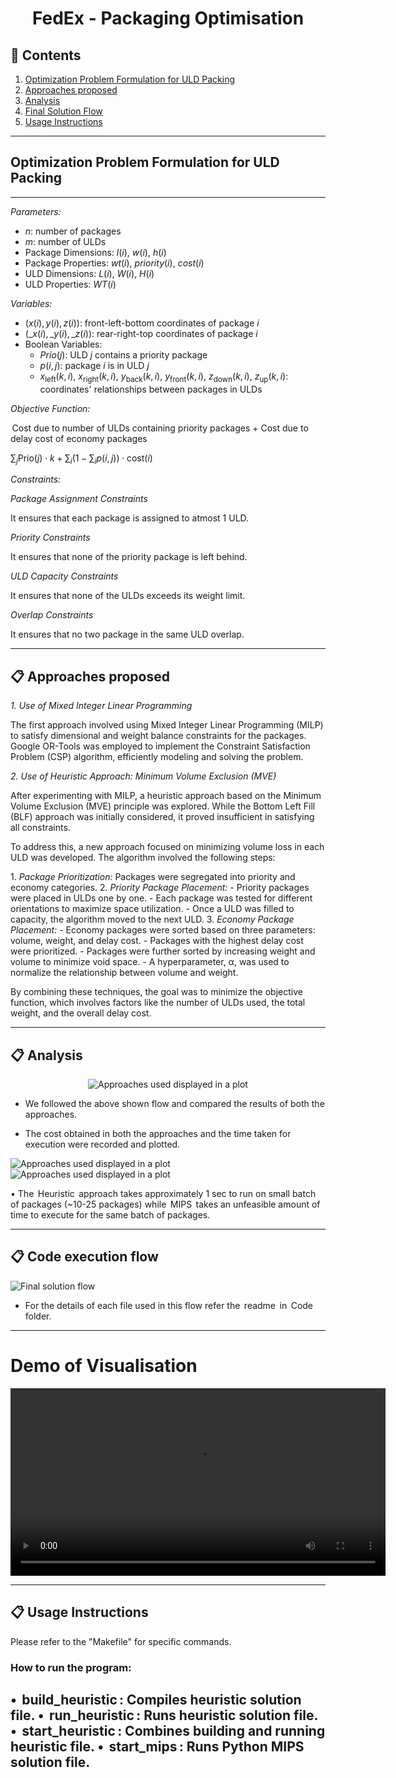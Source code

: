 <h1 align = "center"> FedEx - Packaging Optimisation </h1>

<h2 id="content"> 📝 Contents </h2>

1.  [Optimization Problem Formulation for ULD Packing](#problem)
2.  [Approaches proposed](#solution)
3.  [Analysis](#Analysis)
4.  [Final Solution Flow](#solutionflow)
5.  [Usage Instructions](#usage)

---

<h2 id="problem"> Optimization Problem Formulation for ULD Packing </h2>

---

*Parameters:*

-   $n$: number of packages
-   $m$: number of ULDs
-   Package Dimensions: $l(i)$, $w(i)$, $h(i)$
-   Package Properties: $wt(i)$, $priority(i)$, $cost(i)$
-   ULD Dimensions: $L(i)$, $W(i)$, $H(i)$
-   ULD Properties: $WT(i)$

*Variables:*

-   $(x(i), y(i), z(i))$: front-left-bottom coordinates of package $i$
-   $(\_x(i), \_y(i), \_z(i))$: rear-right-top coordinates of package $i$
-   Boolean Variables:
    -   $Prio(j)$: ULD $j$ contains a priority package
    -   $p(i,j)$: package $i$ is in ULD $j$
    -   $x_{\text{left}}(k, i)$, $x_{\text{right}}(k, i)$, $y_{\text{back}}(k, i)$, $y_{\text{front}}(k, i)$, $z_{\text{down}}(k, i)$, $z_{\text{up}}(k, i)$: coordinates' relationships between packages in ULDs

*Objective Function:*

⁠ Cost due to number of ULDs containing priority packages + Cost due to delay cost of economy packages ⁠

$\sum_{j} \text{Prio}(j) \cdot k + \sum_{i} \left(1 - \sum_{i} p(i,j)\right) \cdot \text{cost}(i)$

*Constraints:*

*Package Assignment Constraints*

It ensures that each package is assigned to atmost 1 ULD.

*Priority Constraints*

It ensures that none of the priority package is left behind.

*ULD Capacity Constraints*

It ensures that none of the ULDs exceeds its weight limit.

*Overlap Constraints*

It ensures that no two package in the same ULD overlap.

---

<h2 id="solution"> 📋 Approaches proposed </h2>

*1. Use of Mixed Integer Linear Programming*

The first approach involved using Mixed Integer Linear Programming (MILP) to satisfy dimensional and weight balance constraints for the packages. Google OR-Tools was employed to implement the Constraint Satisfaction Problem (CSP) algorithm, efficiently modeling and solving the problem.

*2. Use of Heuristic Approach: Minimum Volume Exclusion (MVE)*

After experimenting with MILP, a heuristic approach based on the Minimum Volume Exclusion (MVE) principle was explored. While the Bottom Left Fill (BLF) approach was initially considered, it proved insufficient in satisfying all constraints.

To address this, a new approach focused on minimizing volume loss in each ULD was developed. The algorithm involved the following steps:

1.⁠ ⁠*Package Prioritization:* Packages were segregated into priority and economy categories.
2.⁠ ⁠*Priority Package Placement:*
    - Priority packages were placed in ULDs one by one.
    - Each package was tested for different orientations to maximize space utilization.
    - Once a ULD was filled to capacity, the algorithm moved to the next ULD.
3.⁠ ⁠*Economy Package Placement:*
    - Economy packages were sorted based on three parameters: volume, weight, and delay cost.
    - Packages with the highest delay cost were prioritized.
    - Packages were further sorted by increasing weight and volume to minimize void space.
    - A hyperparameter, α, was used to normalize the relationship between volume and weight.

By combining these techniques, the goal was to minimize the objective function, which involves factors like the number of ULDs used, the total weight, and the overall delay cost.

---

<h2 id="Analysis"> 📋 Analysis </h2>

<p align="center"><img src="./Assests/usedApproaches.jpeg" alt="Approaches used displayed in a plot"/></p>

-   We followed the above shown flow and compared the results of both the approaches.

-   The cost obtained in both the approaches and the time taken for execution were recorded and plotted.

<img src="./Assests/Time_vs_number_of_packages.jpeg" alt="Approaches used displayed in a plot" />
<img src="./Assests/Cost_vs_number_of_packages.jpeg" alt="Approaches used displayed in a plot" />

•⁠  ⁠The ⁠ Heuristic ⁠ approach takes approximately 1 sec to run on small batch of packages (~10-25 packages) while ⁠ MIPS ⁠ takes an unfeasible amount of time to execute for the same batch of packages.

---

<h2 id="solutionflow"> 📋 Code execution flow</h2>

<img src="./Assests/finalSolution.jpeg" alt="Final solution flow" />

-   For the details of each file used in this flow refer the ⁠ readme ⁠ in ⁠ Code ⁠ folder.

---

# Demo of Visualisation

<video src="./Assests/Visualisation_video.mp4" controls width="600">
  Your browser does not support the video tag.
</video>

---

<h2 id="usage"> 📋 Usage Instructions </h2>

Please refer to the "Makefile" for specific commands.

### How to run the program:
•⁠  ⁠⁠ build_heuristic ⁠: Compiles heuristic solution file.
•⁠  ⁠⁠ run_heuristic ⁠: Runs heuristic solution file.
•⁠  ⁠⁠ start_heuristic ⁠: Combines building and running heuristic file.
•⁠  ⁠⁠ start_mips ⁠: Runs Python MIPS solution file.
---